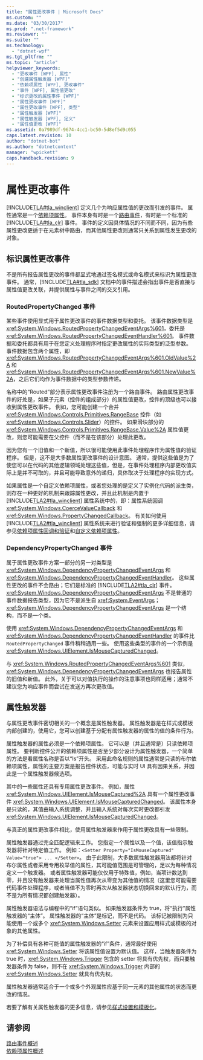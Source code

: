 ```yaml
---
title: "属性更改事件 | Microsoft Docs"
ms.custom: ""
ms.date: "03/30/2017"
ms.prod: ".net-framework"
ms.reviewer: ""
ms.suite: ""
ms.technology: 
  - "dotnet-wpf"
ms.tgt_pltfrm: ""
ms.topic: "article"
helpviewer_keywords: 
  - "更改事件 [WPF], 属性"
  - "创建属性触发器 [WPF]"
  - "依赖项属性 [WPF], 更改事件"
  - "事件 [WPF], 属性值更改"
  - "标识更改的属性事件 [WPF]"
  - "属性更改事件 [WPF]"
  - "属性更改事件 [WPF], 类型"
  - "属性触发器 [WPF]"
  - "属性触发器 [WPF], 定义"
  - "属性值更改 [WPF]"
ms.assetid: 0a7989df-9674-4cc1-bc50-5d8ef5d9c055
caps.latest.revision: 10
author: "dotnet-bot"
ms.author: "dotnetcontent"
manager: "wpickett"
caps.handback.revision: 9
---
```

# 属性更改事件
[!INCLUDE[TLA#tla_winclient](../../../../includes/tlasharptla-winclient-md.md)] 定义几个为响应属性值的更改而引发的事件。  属性通常是一个[依赖项属性](GTMT)。  事件本身有时是一个[路由事件](GTMT)，有时是一个标准的[!INCLUDE[TLA#tla_clr](../../../../includes/tlasharptla-clr-md.md)] 事件。  事件的定义因具体情况的不同而不同，因为有些属性更改更适于在元素树中路由，而其他属性更改则通常只关系到属性发生更改的对象。  
  
## 标识属性更改事件  
 不是所有报告属性更改的事件都显式地通过签名模式或命名模式来标识为属性更改事件。  通常，[!INCLUDE[TLA#tla_sdk](../../../../includes/tlasharptla-sdk-md.md)] 文档中的事件描述会指出事件是否直接与属性值更改关联，并提供属性与事件之间的交叉引用。  
  
### RoutedPropertyChanged 事件  
 某些事件使用显式用于属性更改事件的事件数据类型和委托。  该事件数据类型是 <xref:System.Windows.RoutedPropertyChangedEventArgs%601>，委托是 <xref:System.Windows.RoutedPropertyChangedEventHandler%601>。  事件数据和委托都具有用于在您定义处理程序时指定更改属性的实际类型的泛型参数。  事件数据包含两个属性，即 <xref:System.Windows.RoutedPropertyChangedEventArgs%601.OldValue%2A> 和 <xref:System.Windows.RoutedPropertyChangedEventArgs%601.NewValue%2A>，之后它们均作为事件数据中的类型参数传递。  
  
 名称中的“Routed”部分表示属性更改事件注册为一个路由事件。  路由属性更改事件的好处是，如果子元素（控件的组成部分）的属性值更改，控件的顶级也可以接收到属性更改事件。  例如，您可能创建一个合并 <xref:System.Windows.Controls.Primitives.RangeBase> 控件（如 <xref:System.Windows.Controls.Slider>）的控件。  如果滑块部分的 <xref:System.Windows.Controls.Primitives.RangeBase.Value%2A> 属性值更改，则您可能需要在父控件（而不是在该部分）处理此更改。  
  
 因为您有一个旧值和一个新值，所以很可能使用此事件处理程序作为属性值的验证程序。  但是，这不是大多数属性更改事件的设计意图。  通常，提供这些值是为了使您可以在代码的其他逻辑领域处理这些值，但是，在事件处理程序内部更改值实际上是并不可取的，并且可能导致意外的递归，具体取决于处理程序的实现方式。  
  
 如果属性是一个自定义依赖项属性，或者您处理的是定义了实例化代码的派生类，则存在一种更好的机制来跟踪属性更改，并且此机制是内置于 [!INCLUDE[TLA2#tla_winclient](../../../../includes/tla2sharptla-winclient-md.md)] 属性系统中的，即：属性系统回调 <xref:System.Windows.CoerceValueCallback> 和 <xref:System.Windows.PropertyChangedCallback>。  有关如何使用 [!INCLUDE[TLA2#tla_winclient](../../../../includes/tla2sharptla-winclient-md.md)] 属性系统来进行验证和强制的更多详细信息，请参见[依赖项属性回调和验证](../../../../docs/framework/wpf/advanced/dependency-property-callbacks-and-validation.md)和[自定义依赖项属性](../../../../docs/framework/wpf/advanced/custom-dependency-properties.md)。  
  
### DependencyPropertyChanged 事件  
 属于属性更改事件方案一部分的另一对类型是 <xref:System.Windows.DependencyPropertyChangedEventArgs> 和 <xref:System.Windows.DependencyPropertyChangedEventHandler>。  这些属性更改的事件不会路由；它们是标准的 [!INCLUDE[TLA2#tla_clr](../../../../includes/tla2sharptla-clr-md.md)] 事件。  <xref:System.Windows.DependencyPropertyChangedEventArgs> 不是普通的事件数据报告类型，因为它不是派生自 <xref:System.EventArgs>；<xref:System.Windows.DependencyPropertyChangedEventArgs> 是一个结构，而不是一个类。  
  
 使用 <xref:System.Windows.DependencyPropertyChangedEventArgs> 和 <xref:System.Windows.DependencyPropertyChangedEventHandler> 的事件比 `RoutedPropertyChanged` 事件稍稍通用一些。  使用这些类型的事件的一个示例是 <xref:System.Windows.UIElement.IsMouseCapturedChanged>。  
  
 与 <xref:System.Windows.RoutedPropertyChangedEventArgs%601> 类似，<xref:System.Windows.DependencyPropertyChangedEventArgs> 也报告属性的旧值和新值。  此外，关于可以对值执行的操作的注意事项也同样适用；通常不建议您为响应事件而尝试在发送方再次更改值。  
  
## 属性触发器  
 与属性更改事件密切相关的一个概念是属性触发器。  属性触发器是在样式或模板内部创建的，使用它，您可以创建基于分配有属性触发器的属性的值的条件行为。  
  
 属性触发器的属性必须是一个依赖项属性。  它可以是（并且通常是）只读依赖项属性。  要判断控件公开的依赖项属性是否至少部分设计为属性触发器，一个简单的方法是看属性名称是否以“Is”开头。  采用此命名规则的属性通常是只读的布尔依赖项属性，属性的主要方案是报告控件状态，可能与实时 UI 具有因果关系，并因此是一个属性触发器候选项。  
  
 其中的一些属性还具有专用属性更改事件。  例如，属性 <xref:System.Windows.UIElement.IsMouseCaptured%2A> 具有一个属性更改事件 <xref:System.Windows.UIElement.IsMouseCapturedChanged>。  该属性本身是只读的，其值由输入系统调整，并且输入系统对每次实时更改都引发 <xref:System.Windows.UIElement.IsMouseCapturedChanged>。  
  
 与真正的属性更改事件相比，使用属性触发器来作用于属性更改具有一些限制。  
  
 属性触发器通过完全匹配逻辑来工作。  您指定一个属性以及一个值，该值指示触发器将针对特定值工作。  例如：`<Setter Property="IsMouseCaptured" Value="true"> ... </Setter>`。  由于此限制，大多数属性触发器用法都将针对布尔属性或者采用专用枚举值的属性，其可能值范围是可管理的，足以为每种情况定义一个触发器。  或者属性触发器可能仅仅用于特殊值，例如，当项计数达到零，并且没有触发器来处理当属性值再次从零变为其他值的情况（这里您可能需要代码事件处理程序，或者当值不为零时再次从触发器状态切换回来的默认行为，而不是为所有情况都创建触发器）。  
  
 属性触发器语法与编程中的“if”语句类似。  如果触发器条件为 true，将“执行”属性触发器的“主体”。  属性触发器的“主体”是标记，而不是代码。  该标记被限制为只能使用一个或多个 <xref:System.Windows.Setter> 元素来设置应用样式或模板的对象的其他属性。  
  
 为了补偿具有各种可能值的属性触发器的“if”条件，通常最好使用 <xref:System.Windows.Setter> 将该属性值设置为默认值。  这样，当触发器条件为 true 时，<xref:System.Windows.Trigger> 包含的 setter 将具有优先权，而只要触发器条件为 false，则不在 <xref:System.Windows.Trigger> 内部的 <xref:System.Windows.Setter> 就具有优先权。  
  
 属性触发器通常适合于一个或多个外观属性应基于同一元素的其他属性的状态而更改的情况。  
  
 若要了解有关属性触发器的更多信息，请参见[样式设置和模板化](../../../../docs/framework/wpf/controls/styling-and-templating.md)。  
  
## 请参阅  
 [路由事件概述](../../../../docs/framework/wpf/advanced/routed-events-overview.md)   
 [依赖项属性概述](../../../../docs/framework/wpf/advanced/dependency-properties-overview.md)